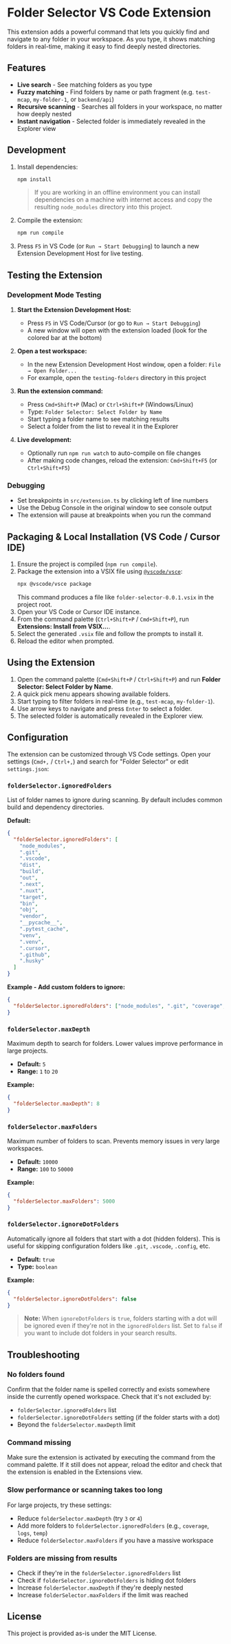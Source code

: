 # Folder Selector VS Code Extension

This extension adds a powerful command that lets you quickly find and navigate to any folder in your workspace. As you type, it shows matching folders in real-time, making it easy to find deeply nested directories.

## Features

- **Live search** - See matching folders as you type
- **Fuzzy matching** - Find folders by name or path fragment (e.g. `test-mcap`, `my-folder-1`, or `backend/api`)
- **Recursive scanning** - Searches all folders in your workspace, no matter how deeply nested
- **Instant navigation** - Selected folder is immediately revealed in the Explorer view

## Development

1. Install dependencies:
   ```bash
   npm install
   ```
   > If you are working in an offline environment you can install dependencies on a machine with internet access and copy the resulting `node_modules` directory into this project.
2. Compile the extension:
   ```bash
   npm run compile
   ```
3. Press `F5` in VS Code (or `Run → Start Debugging`) to launch a new Extension Development Host for live testing.

## Testing the Extension

### Development Mode Testing

1. **Start the Extension Development Host:**

   - Press `F5` in VS Code/Cursor (or go to `Run → Start Debugging`)
   - A new window will open with the extension loaded (look for the colored bar at the bottom)

2. **Open a test workspace:**

   - In the new Extension Development Host window, open a folder: `File → Open Folder...`
   - For example, open the `testing-folders` directory in this project

3. **Run the extension command:**

   - Press `Cmd+Shift+P` (Mac) or `Ctrl+Shift+P` (Windows/Linux)
   - Type: `Folder Selector: Select Folder by Name`
   - Start typing a folder name to see matching results
   - Select a folder from the list to reveal it in the Explorer

4. **Live development:**
   - Optionally run `npm run watch` to auto-compile on file changes
   - After making code changes, reload the extension: `Cmd+Shift+F5` (or `Ctrl+Shift+F5`)

### Debugging

- Set breakpoints in `src/extension.ts` by clicking left of line numbers
- Use the Debug Console in the original window to see console output
- The extension will pause at breakpoints when you run the command

## Packaging & Local Installation (VS Code / Cursor IDE)

1. Ensure the project is compiled (`npm run compile`).
2. Package the extension into a VSIX file using [`@vscode/vsce`](https://github.com/microsoft/vscode-vsce):
   ```bash
   npx @vscode/vsce package
   ```
   This command produces a file like `folder-selector-0.0.1.vsix` in the project root.
3. Open your VS Code or Cursor IDE instance.
4. From the command palette (`Ctrl+Shift+P` / `Cmd+Shift+P`), run **Extensions: Install from VSIX...**.
5. Select the generated `.vsix` file and follow the prompts to install it.
6. Reload the editor when prompted.

## Using the Extension

1. Open the command palette (`Cmd+Shift+P` / `Ctrl+Shift+P`) and run **Folder Selector: Select Folder by Name**.
2. A quick pick menu appears showing available folders.
3. Start typing to filter folders in real-time (e.g., `test-mcap`, `my-folder-1`).
4. Use arrow keys to navigate and press `Enter` to select a folder.
5. The selected folder is automatically revealed in the Explorer view.

## Configuration

The extension can be customized through VS Code settings. Open your settings (`Cmd+,` / `Ctrl+,`) and search for "Folder Selector" or edit `settings.json`:

### `folderSelector.ignoredFolders`

List of folder names to ignore during scanning. By default includes common build and dependency directories.

**Default:**

```json
{
  "folderSelector.ignoredFolders": [
    "node_modules",
    ".git",
    ".vscode",
    "dist",
    "build",
    "out",
    ".next",
    ".nuxt",
    "target",
    "bin",
    "obj",
    "vendor",
    "__pycache__",
    ".pytest_cache",
    "venv",
    ".venv",
    ".cursor",
    ".github",
    ".husky"
  ]
}
```

**Example - Add custom folders to ignore:**

```json
{
  "folderSelector.ignoredFolders": ["node_modules", ".git", "coverage", "logs", "temp", ".cache"]
}
```

### `folderSelector.maxDepth`

Maximum depth to search for folders. Lower values improve performance in large projects.

- **Default:** `5`
- **Range:** `1` to `20`

**Example:**

```json
{
  "folderSelector.maxDepth": 8
}
```

### `folderSelector.maxFolders`

Maximum number of folders to scan. Prevents memory issues in very large workspaces.

- **Default:** `10000`
- **Range:** `100` to `50000`

**Example:**

```json
{
  "folderSelector.maxFolders": 5000
}
```

### `folderSelector.ignoreDotFolders`

Automatically ignore all folders that start with a dot (hidden folders). This is useful for skipping configuration folders like `.git`, `.vscode`, `.config`, etc.

- **Default:** `true`
- **Type:** `boolean`

**Example:**

```json
{
  "folderSelector.ignoreDotFolders": false
}
```

> **Note:** When `ignoreDotFolders` is `true`, folders starting with a dot will be ignored even if they're not in the `ignoredFolders` list. Set to `false` if you want to include dot folders in your search results.

## Troubleshooting

### No folders found

Confirm that the folder name is spelled correctly and exists somewhere inside the currently opened workspace. Check that it's not excluded by:

- `folderSelector.ignoredFolders` list
- `folderSelector.ignoreDotFolders` setting (if the folder starts with a dot)
- Beyond the `folderSelector.maxDepth` limit

### Command missing

Make sure the extension is activated by executing the command from the command palette. If it still does not appear, reload the editor and check that the extension is enabled in the Extensions view.

### Slow performance or scanning takes too long

For large projects, try these settings:

- Reduce `folderSelector.maxDepth` (try `3` or `4`)
- Add more folders to `folderSelector.ignoredFolders` (e.g., `coverage`, `logs`, `temp`)
- Reduce `folderSelector.maxFolders` if you have a massive workspace

### Folders are missing from results

- Check if they're in the `folderSelector.ignoredFolders` list
- Check if `folderSelector.ignoreDotFolders` is hiding dot folders
- Increase `folderSelector.maxDepth` if they're deeply nested
- Increase `folderSelector.maxFolders` if the limit was reached

## License

This project is provided as-is under the MIT License.
